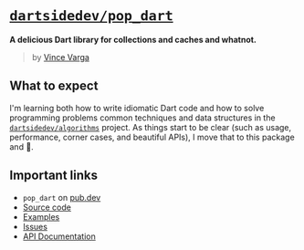 # [`dartsidedev/pop_dart`](https://github.com/dartsidedev/pop_dart)

**A delicious Dart library for collections and caches and whatnot.**

> by [Vince Varga](https://github.com/vargavince91)

## What to expect

I'm learning both how to write idiomatic Dart code and how to solve programming problems common techniques and data structures in the [`dartsidedev/algorithms`](https://github.com/dartsidedev/algorithms) project. As things start to be clear (such as usage, performance, corner cases, and beautiful APIs), I move that to this package and 🚀.

## Important links

* `pop_dart` on [pub.dev](https://pub.dev/packages/pop_dart)
* [Source code](https://github.com/dartsidedev/pop_dart)
* [Examples](https://github.com/dartsidedev/pop_dart/tree/master/example)
* [Issues](https://github.com/dartsidedev/pop_dart/issues)
* [API Documentation](https://pub.dev/documentation/pop_dart)